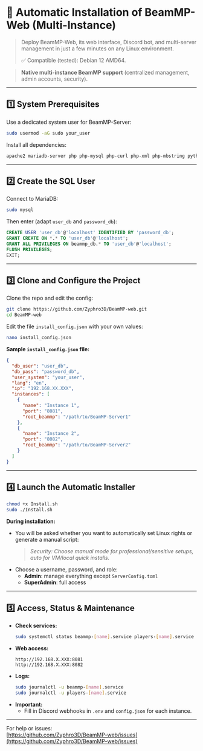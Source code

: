 # 🚀 Automatic Installation of BeamMP-Web (Multi-Instance)

> Deploy BeamMP-Web, its web interface, Discord bot, and multi-server management in just a few minutes on any Linux environment.
>
> ✅ Compatible (tested): Debian 12 AMD64.

> **Native multi-instance BeamMP support** (centralized management, admin accounts, security).

---

## 1️⃣ System Prerequisites

Use a dedicated system user for BeamMP-Server:

```bash
sudo usermod -aG sudo your_user
```

Install all dependencies:

```bash
apache2 mariadb-server php php-mysql php-curl php-xml php-mbstring python3 python3-venv python3-pip unzip curl git composer jq
```

---

## 2️⃣ Create the SQL User

Connect to MariaDB:

```bash
sudo mysql
```

Then enter (adapt `user_db` and `password_db`):

```sql
CREATE USER 'user_db'@'localhost' IDENTIFIED BY 'password_db';
GRANT CREATE ON *.* TO 'user_db'@'localhost';
GRANT ALL PRIVILEGES ON beammp_db.* TO 'user_db'@'localhost';
FLUSH PRIVILEGES;
EXIT;
```

---

## 3️⃣ Clone and Configure the Project

Clone the repo and edit the config:

```bash
git clone https://github.com/Zyphro3D/BeamMP-web.git
cd BeamMP-web
```

Edit the file `install_config.json` with your own values:
```bash
nano install_config.json
```

**Sample `install_config.json` file:**

```json
{
  "db_user": "user_db",
  "db_pass": "password_db",
  "user_system": "your_user",
  "lang": "en",
  "ip": "192.168.XX.XXX",
  "instances": [
    {
      "name": "Instance 1",
      "port": "8081",
      "root_beammp": "/path/to/BeamMP-Server1"
    },
    {
      "name": "Instance 2",
      "port": "8082",
      "root_beammp": "/path/to/BeamMP-Server2"
    }
  ]
}
```

---

## 4️⃣ Launch the Automatic Installer

```bash
chmod +x Install.sh
sudo ./Install.sh
```

**During installation:**
- You will be asked whether you want to automatically set Linux rights or generate a manual script:
  > *Security: Choose manual mode for professional/sensitive setups, auto for VM/local quick installs.*
- Choose a username, password, and role:
  - **Admin**: manage everything except `ServerConfig.toml`
  - **SuperAdmin**: full access

---

## 5️⃣ Access, Status & Maintenance

- **Check services:**
  ```bash
  sudo systemctl status beammp-[name].service players-[name].service
  ```
- **Web access:**
  ```
  http://192.168.X.XXX:8081
  http://192.168.X.XXX:8082
  ```
- **Logs:**
  ```bash
  sudo journalctl -u beammp-[name].service
  sudo journalctl -u players-[name].service
  ```
- **Important:**
  - Fill in Discord webhooks in `.env` and `config.json` for each instance.

---

For help or issues:  
[https://github.com/Zyphro3D/BeamMP-web/issues](https://github.com/Zyphro3D/BeamMP-web/issues)
